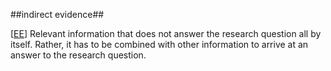 ##indirect evidence##

\[[EE](SOURCES.md#EE)\]  Relevant information that does not answer the research question all by itself. Rather, it has to be combined with other information to arrive at an answer to the research question.
